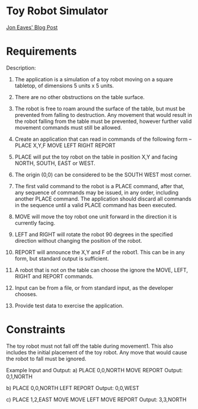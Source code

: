 # Toy Robot Simulator

[Jon Eaves' Blog Post](https://joneaves.wordpress.com/2014/07/21/toy-robot-coding-test/)

# Requirements

Description:
1. The application is a simulation of a toy robot moving on a square tabletop, of dimensions 5 units x 5 units.
1. There are no other obstructions on the table surface.
1. The robot is free to roam around the surface of the table, but must be prevented from falling to destruction. Any movement that would result in the robot falling from the table must be prevented, however further valid movement commands must still
be allowed.

1. Create an application that can read in commands of the following form –
PLACE X,Y,F
MOVE
LEFT
RIGHT
REPORT

1. PLACE will put the toy robot on the table in position X,Y and facing NORTH, SOUTH, EAST or WEST.
1. The origin (0,0) can be considered to be the SOUTH WEST most corner.
1. The first valid command to the robot is a PLACE command, after that, any sequence of commands may be issued, in any order, including another PLACE command. The application should discard all commands in the sequence until a valid PLACE command has been executed.
1. MOVE will move the toy robot one unit forward in the direction it is currently facing.
1. LEFT and RIGHT will rotate the robot 90 degrees in the specified direction without changing the position of the robot.
1. REPORT will announce the X,Y and F of the robot1. This can be in any form, but standard output is sufficient.

1. A robot that is not on the table can choose the ignore the MOVE, LEFT, RIGHT and REPORT commands.
1. Input can be from a file, or from standard input, as the developer chooses.
1. Provide test data to exercise the application.

# Constraints
The toy robot must not fall off the table during movement1. This also includes the initial placement of the toy robot.
Any move that would cause the robot to fall must be ignored.

Example Input and Output:
a)
PLACE 0,0,NORTH
MOVE
REPORT
Output: 0,1,NORTH

b)
PLACE 0,0,NORTH
LEFT
REPORT
Output: 0,0,WEST

c)
PLACE 1,2,EAST
MOVE
MOVE
LEFT
MOVE
REPORT
Output: 3,3,NORTH
